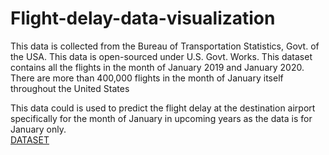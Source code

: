 
# Flight-delay-data-visualization

This data is collected from the Bureau of Transportation Statistics, Govt. of the USA. This data is open-sourced under U.S. Govt. Works. This dataset contains all the flights in the month of January 2019 and January 2020. There are more than 400,000 flights in the month of January itself throughout the United States

This data could is used to predict the flight delay at the destination airport specifically for the month of January in upcoming years as the data is for January only.<br>
<a href="https://www.kaggle.com/datasets/divyansh22/flight-delay-prediction?resource=download">DATASET</a>
